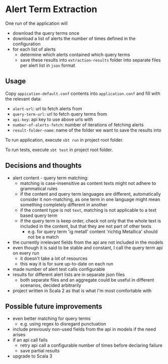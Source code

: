 # Alert Term Extraction

One run of the application will
* download the query terms once
* download a list of alerts the number of times defined in the configuration
* for each list of alerts
    * determine which alerts contained which query terms
    * save these results into `extraction-results` folder into separate files per alert list in `json` format

## Usage

Copy `appication-default.conf` contents into `application.conf` and fill with the relevant data:
* `alert-url`: url to fetch alerts from
* `query-term-url`: url to fetch query terms from
* `api-key`: api key to use above urls with
* `number-of-alerts-fetch`: number of iterations of fetching alerts
* `result-folder-name`: name of the folder we want to save the results into

To run application, execute `sbt run` in project root folder.

To run tests, execute `sbt test` in project root folder.

## Decisions and thoughts

* alert content - query term matching:
    * matching is case-insensitive as content texts might not adhere to grammatical rules
    * if the content and query term languages are different, automatically consider it non-matching, as one term in one language might mean something completely different in another
    * if the content type is not `text`, matching is not applicable to a text based query term
    * if the query term is keep order, check not only that the whole text is included in the content, but that they are not part of other texts
        * e.g. for query term 'ig metall' content 'richtig Metallica' should not be a match
* the currently irrelevant fields from the api are not included in the models
* even though it is said to be stable and constant, I call the query term api on every run
    * it doesn't take a lot of resources
    * this way it is for sure up-to-date on each run
* made number of alert test calls configurable
* results for different alert lists are in separate json files
    * both separate files and an aggregate could be useful in different scenarios, decided arbitrarily
* project written in Scala 2 as that is what I'm most comfortable with

## Possible future improvements

* even better matching for query terms
    * e.g. using regex to disregard punctuation
* include previously non-used fields from the api in models if the need arises
* if an api call fails
  * retry api call a configurable number of times before declaring failure
  * save partial results
* upgrade to Scala 3